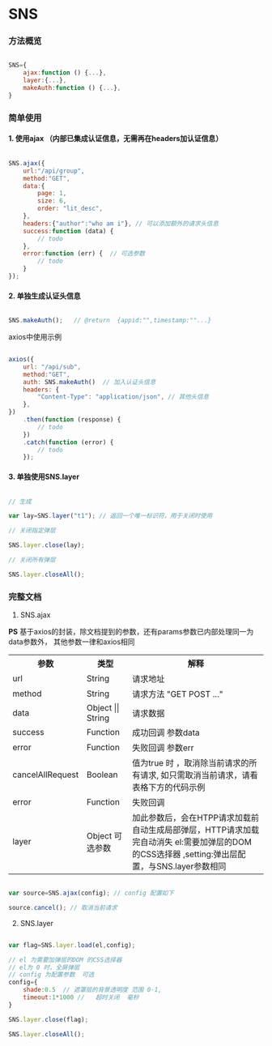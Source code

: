 # SNS


### 方法概览

```js

SNS={
	ajax:function () {...},
	layer:{...},
	makeAuth:function () {...},
}

```



### 简单使用

#### 1. 使用ajax （**内部已集成认证信息，无需再在headers加认证信息**）

```js

SNS.ajax({
    url:"/api/group",
    method:"GET",
    data:{                     
        page: 1,
        size: 6,
        order: "lit_desc", 
    },
    headers:{"author":"who am i"}, // 可以添加额外的请求头信息
    success:function (data) {
        // todo
    },
    error:function (err) {  // 可选参数
        // todo
    }
});

```


#### 2. 单独生成认证头信息

```js

SNS.makeAuth();   // @return  {appid:"",timestamp:""...}

```

axios中使用示例

```js

axios({
    url: "/api/sub",
    method:"GET",
    auth: SNS.makeAuth()  // 加入认证头信息 
    headers: {
        "Content-Type": "application/json", // 其他头信息
    },
})
    .then(function (response) {
        // todo
    })
    .catch(function (error) {
        // todo
    });

```

#### 3. 单独使用SNS.layer

```js

// 生成

var lay=SNS.layer("t1"); // 返回一个唯一标识符，用于关闭时使用

// 关闭指定弹层

SNS.layer.close(lay);

// 关闭所有弹层

SNS.layer.closeAll();


```

### 完整文档

1. SNS.ajax


**PS** 基于axios的封装，除文档提到的参数，还有params参数已内部处理同一为data参数外， 其他参数一律和axios相同

<table>
	<tr>
		<th>参数</th>
		<th>类型</th>
		<th>解释</th>
	</tr>
	<tr>
		<td>url</td>
		<td>String</td>
		<td>请求地址</td>
	</tr>
	<tr>
		<td>method</td>
		<td>String</td>
		<td>请求方法 "GET POST ..."</td>
	</tr>
	<tr>
		<td>data</td>
		<td>Object || String</td>
		<td>请求数据</td>
	</tr>
	<tr>
		<td>success</td>
		<td>Function </td>
		<td>成功回调 参数data <br/></td>
	</tr>
	<tr>
		<td>error</td>
		<td>Function</td>
		<td>失败回调 参数err</td>
	</tr>
	<tr>
		<td>cancelAllRequest</td>
		<td>Boolean</td>
		<td>值为true 时 ，取消除当前请求的所有请求, 如只需取消当前请求，请看表格下方的代码示例</td>
	</tr>
	<tr>
		<td>error</td>
		<td>Function</td>
		<td>失败回调</td>
	</tr>
	<tr>
		<td>layer</td>
		<td>Object 可选参数</td>
		<td>加此参数后，会在HTPP请求加载前自动生成局部弹层，HTTP请求加载完自动消失   el:需要加弹层的DOM 的CSS选择器  ,setting:弹出层配置，与SNS.layer参数相同</td>
	</tr>
</table>


```js

var source=SNS.ajax(config); // config 配置如下

source.cancel(); // 取消当前请求

```



2. SNS.layer

```js

var flag=SNS.layer.load(el,config);

// el 为需要加弹层的DOM 的CSS选择器
// el为 0 时，全屏弹层
// config 为配置参数  可选
config={
	shade:0.5  // 遮罩层的背景透明度 范围 0-1,
	timeout:1*1000 //   超时关闭  毫秒
}

SNS.layer.close(flag);

SNS.layer.closeAll();

```



